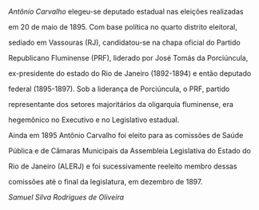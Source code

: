 

*Antônio Carvalho* elegeu-se deputado estadual nas eleições realizadas

em 20 de maio de 1895. Com base política no quarto distrito eleitoral,

sediado em Vassouras (RJ), candidatou-se na chapa oficial do Partido

Republicano Fluminense (PRF), liderado por José Tomás da Porciúncula,

ex-presidente do estado do Rio de Janeiro (1892-1894) e então deputado

federal (1895-1897). Sob a liderança de Porciúncula, o PRF, partido

representante dos setores majoritários da oligarquia fluminense, era

hegemônico no Executivo e no Legislativo estadual.



Ainda em 1895 Antônio Carvalho foi eleito para as comissões de Saúde

Pública e de Câmaras Municipais da Assembleia Legislativa do Estado do

Rio de Janeiro (ALERJ) e foi sucessivamente reeleito membro dessas

comissões até o final da legislatura, em dezembro de 1897.



*Samuel Silva Rodrigues de Oliveira*



